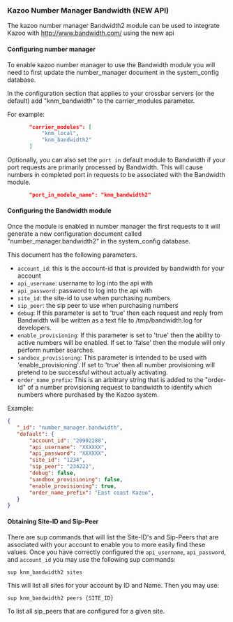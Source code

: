 ### Kazoo Number Manager Bandwidth (NEW API)

The kazoo number manager Bandwidth2 module can be used to integrate Kazoo with http://www.bandwidth.com/ using the new api

#### Configuring number manager

To enable kazoo number manager to use the Bandwidth module you will need to first update the number_manager document in the system_config database.

In the configuration section that applies to your crossbar servers (or the default) add "knm_bandwidth" to the carrier_modules parameter.

For example:

```json
       "carrier_modules": [
           "knm_local",
           "knm_bandwidth2"
       ]
```

Optionally, you can also set the `port in` default module to Bandwidth if your port requests are primarily processed by Bandwidth.
This will cause numbers in completed port in requests to be associated with the Bandwidth module.

```json
       "port_in_module_name": "knm_bandwidth2"
```

#### Configuring the Bandwidth module

Once the module is enabled in number manager the first requests to it will generate a new configuration document called "number_manager.bandwidth2" in the system_config database.

This document has the following parameters.

* `account_id`: this is the account-id that is provided by bandwidth for your account
* `api_username`: username to log into the api with
* `api_password`: password to log into the api with
* `site_id`: the site-id to use when purchasing numbers
* `sip_peer`: the sip peer to use when purchasing numbers
* `debug`: If this parameter is set to 'true' then each request and reply from Bandwidth will be written as a text file to /tmp/bandwidth.log for developers.
* `enable_provisioning`: If this parameter is set to 'true' then the ability to active numbers will be enabled.  If set to 'false' then the module will only perform number searches.
* `sandbox_provisioning`: This parameter is intended to be used with 'enable_provisioning'.  If set to 'true' then all number provisioning will pretend to be successful without actually activating.
* `order_name_prefix`: This is an arbitrary string that is added to the "order-id" of a number provisioning request to bandwidth to identify which numbers where purchased by the Kazoo system.

Example:

```json
{
   "_id": "number_manager.bandwidth",
   "default": {
       "account_id": "20902288",
       "api_username": "XXXXXX",
       "api_password": "XXXXXX",
       "site_id": "1234",
       "sip_peer": "234222",
       "debug": false,
       "sandbox_provisioning": false,
       "enable_provisioning": true,
       "order_name_prefix": "East coast Kazoo",
   }
}
```

#### Obtaining Site-ID and Sip-Peer

There are sup commands that will list the Site-ID's and Sip-Peers that are associated with your account to enable you to more easily find these values.  Once you have correctly configured the `api_username`, `api_password`, and `account_id` you may use the following sup commands:

```shell
sup knm_bandwidth2 sites
```

This will list all sites for your account by ID and Name. Then you may use:

```shell
sup knm_bandwidth2 peers {SITE_ID}
```

To list all sip_peers that are configured for a given site.
